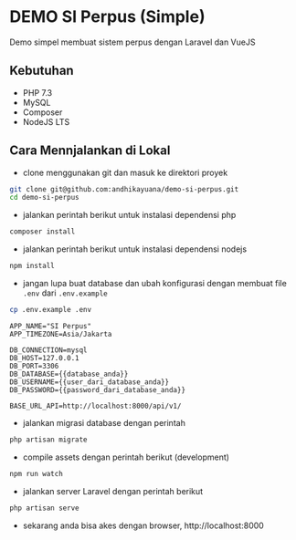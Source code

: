 # DEMO SI Perpus (Simple)
Demo simpel membuat sistem perpus dengan Laravel dan VueJS

## Kebutuhan
- PHP 7.3
- MySQL
- Composer
- NodeJS LTS

## Cara Mennjalankan di Lokal
- clone menggunakan git dan masuk ke direktori proyek

```bash
git clone git@github.com:andhikayuana/demo-si-perpus.git
cd demo-si-perpus
```

- jalankan perintah berikut untuk instalasi dependensi php

```bash
composer install
```

- jalankan perintah berikut untuk instalasi dependensi nodejs

```bash
npm install
```

- jangan lupa buat database dan ubah konfigurasi dengan membuat file `.env` dari `.env.example`

```bash
cp .env.example .env
```

```.env
APP_NAME="SI Perpus"
APP_TIMEZONE=Asia/Jakarta

DB_CONNECTION=mysql
DB_HOST=127.0.0.1
DB_PORT=3306
DB_DATABASE={{database_anda}}
DB_USERNAME={{user_dari_database_anda}}
DB_PASSWORD={{password_dari_database_anda}}

BASE_URL_API=http://localhost:8000/api/v1/

```

- jalankan migrasi database dengan perintah

```bash
php artisan migrate
```
- compile assets dengan perintah berikut (development)

```bash
npm run watch
```

- jalankan server Laravel dengan perintah berikut

```bash
php artisan serve
```

- sekarang anda bisa akes dengan browser, http://localhost:8000
